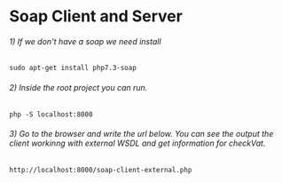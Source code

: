 # Soap Client and Server

###### 1) If we don't have a soap we need install 

````
sudo apt-get install php7.3-soap 
````

###### 2) Inside the root project you can run. 

````
php -S localhost:8000
````

###### 3) Go to the browser and write the url below. You can see the output the client workinng with external WSDL and get information for checkVat.

````
http://localhost:8000/soap-client-external.php
````
